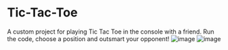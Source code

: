 # Tic-Tac-Toe
A custom project for playing Tic Tac Toe in the console with a friend.
Run the code, choose a position and outsmart your opponent!
![image](https://user-images.githubusercontent.com/125466659/236639253-1366978f-e443-44e1-b5d0-97c487e9f5ce.png)
![image](https://user-images.githubusercontent.com/125466659/236639294-36c829bd-4ef3-4db3-b8fd-46965782e83b.png)
